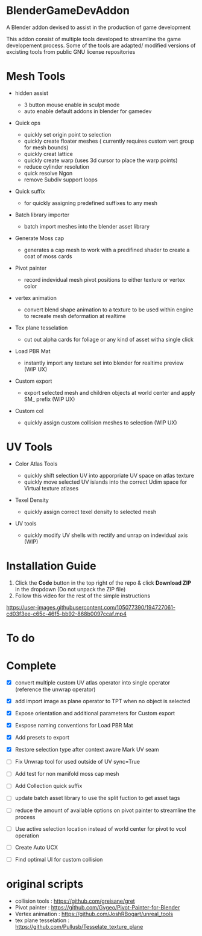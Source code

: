 # BlenderGameDevAddon
A Blender addon devised to assist in the production of game development

This addon consist of multiple tools developed to streamline the game developement process. 
Some of the tools are adapted/ modified versions of excisting tools from public GNU license repositories


# Mesh Tools
- hidden assist
  - 3 button mouse enable in sculpt mode 
  - auto enable default addons in blender for gamedev
- Quick ops
  - quickly set origin point to selection
  - quickly create floater meshes ( currently requires custom vert group for mesh bounds)
  - quickly creat lattice
  - quickly create warp (uses 3d cursor to place the warp points)
  - reduce cylinder resolution
  - quick resolve Ngon
  - remove Subdiv support loops

- Quick suffix 
  - for quickly assigning predefined suffixes to any mesh


- Batch library importer
  - batch import meshes into the blender asset library


- Generate Moss cap
  - generates a cap mesh to work with a predifined shader to create a coat of moss cards


- Pivot painter
  - record indevidual mesh pivot positions to either texture or vertex color


- vertex animation
  - convert blend shape animation to a texture to be used within engine to recreate mesh deformation at realtime 


- Tex plane tesselation 
  - cut out alpha cards for foliage or any kind of asset witha single click 


- Load PBR Mat
  - instantly import any texture set into blender for realtime preview (WIP UX)

- Custom export 
  - export selected mesh and children objects at world center and apply SM_ prefix (WIP UX)

- Custom col
  - quickly assign custom collision meshes to selection (WIP UX)

# UV Tools

- Color Atlas Tools
  - quickly shift selection UV into apporpriate UV space on atlas texture
  - quickly move selected UV islands into the correct Udim space for Virtual texture atlases

- Texel Density
  - quickly assign correct texel density to selected mesh

- UV tools 
  - quickly modify UV shells with rectify and unrap on indevidual axis (WIP)


# Installation Guide

1. Click the **Code** button in the top right of the repo & click **Download ZIP** in the dropdown (Do not unpack the ZIP file)
2. Follow this video for the rest of the simple instructions


https://user-images.githubusercontent.com/105077390/194727061-cd03f3ee-c65c-46f5-bb92-868b0097ccaf.mp4


# To do
  
  # Complete
  - [x] convert multiple custom UV atlas operator into single operator (reference the unwrap operator)
  - [x] add import image as plane operator to TPT when no object is selected
  - [x] Expose orientation and additional parameters for Custom export 
  - [x] Exspose naming conventions for Load PBR Mat
  - [x] Add presets to export
  - [x] Restore selection type after context aware Mark UV seam
  
  - [ ] Fix Unwrap tool for used outside of UV sync=True
  
  - [ ] Add test for non manifold moss cap mesh

  - [ ] Add Collection quick suffix 
  
  - [ ] update batch asset library to use the split fuction to get asset tags
  
  - [ ] reduce the amount of available options on pivot painter to streamline the process
  - [ ] Use active selection location instead of world center for pivot to vcol operation
  
  - [ ] Create Auto UCX
  - [ ] Find optimal UI for custom collision 
 
  
  
# original scripts 
  - collision tools : https://github.com/greisane/gret
  - Pivot painter : https://github.com/Gvgeo/Pivot-Painter-for-Blender
  - Vertex animation : https://github.com/JoshRBogart/unreal_tools
  - tex plane tesselation : https://github.com/Pullusb/Tesselate_texture_plane
